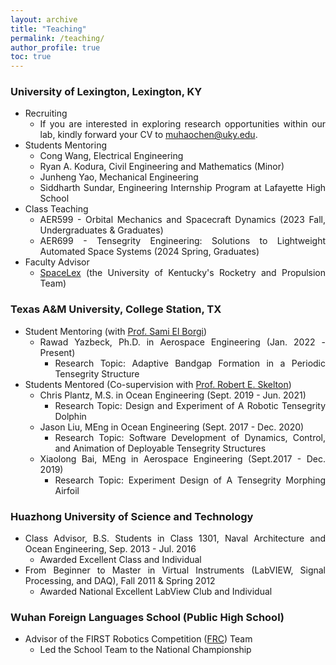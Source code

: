 ```yaml
---
layout: archive
title: "Teaching"
permalink: /teaching/
author_profile: true
toc: true
---
```


<div style="text-align: justify;" markdown="1">

### University of Lexington, Lexington, KY
- Recruiting
    * If you are interested in exploring research opportunities within our lab, kindly forward your CV to muhaochen@uky.edu.
- Students Mentoring
    * Cong Wang, Electrical Engineering
    * Ryan A. Kodura, Civil Engineering and Mathematics (Minor)
    * Junheng Yao, Mechanical Engineering
    * Siddharth Sundar, Engineering Internship Program at Lafayette High School
- Class Teaching
    * AER599 - Orbital Mechanics and Spacecraft Dynamics (2023 Fall, Undergraduates & Graduates)
    * AER699 - Tensegrity Engineering: Solutions to Lightweight Automated Space Systems (2024 Spring, Graduates)
- Faculty Advisor
    * [SpaceLex](https://spacelex.engr.uky.edu/projects/meridian) (the University of Kentucky's Rocketry and Propulsion Team)

### Texas A&M University, College Station, TX
- Student Mentoring (with [Prof. Sami El Borgi](https://www.qatar.tamu.edu/programs/mechanical-engineering/faculty-and-staff/dr.-sami-el-borgi))
    * Rawad Yazbeck, Ph.D. in Aerospace Engineering (Jan. 2022 - Present)
        - Research Topic: Adaptive Bandgap Formation in a Periodic Tensegrity Structure
- Students Mentored (Co-supervision with [Prof. Robert E. Skelton](https://bobskelton.github.io/))
    * Chris Plantz, M.S. in Ocean Engineering (Sept. 2019 - Jun. 2021)
        - Research Topic: Design and Experiment of A Robotic Tensegrity Dolphin
    * Jason Liu, MEng in Ocean Engineering (Sept. 2017 - Dec. 2020)
        - Research Topic: Software Development of Dynamics, Control, and Animation of Deployable Tensegrity Structures
    * Xiaolong Bai, MEng in Aerospace Engineering (Sept.2017 - Dec. 2019)
        - Research Topic: Experiment Design of A Tensegrity Morphing Airfoil

### Huazhong University of Science and Technology   
- Class Advisor, B.S. Students in Class 1301, Naval Architecture and Ocean Engineering, Sep. 2013 - Jul. 2016
    * Awarded Excellent Class and Individual
- From Beginner to Master in Virtual Instruments (LabVIEW, Signal Processing, and DAQ), Fall 2011 & Spring 2012
    * Awarded National Excellent LabView Club and Individual

### Wuhan Foreign Languages School (Public High School)
- Advisor of the FIRST Robotics Competition ([FRC](https://en.wikipedia.org/wiki/FIRST_Robotics_Competition)) Team 
    * Led the School Team to the National Championship

</div>